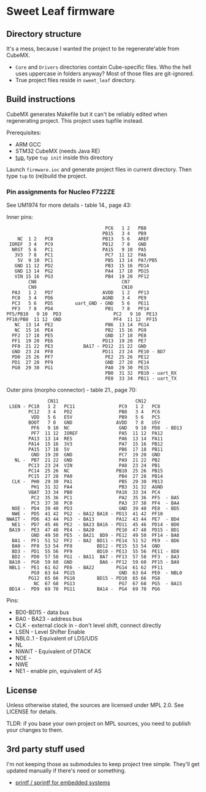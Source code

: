 # Sweet Leaf firmware

## Directory structure

It's a mess, because I wanted the project to be regenerate'able from CubeMX.

- `Core` and `Drivers` directories contain Cube-specific files. Who the hell
  uses uppercase in folders anyway? Most of those files are git-ignored.
- True project files reside in `sweet_leaf` directory.

## Build instructions

CubeMX generates Makefile but it can't be reliably edited when regenerating
project. This project uses tupfile instead.

Prerequisites:

- ARM GCC
- STM32 CubeMX (needs Java RE)
- [tup](http://gittup.org/tup/), type `tup init` inside this directory

Launch `firmware.ioc` and generate project files in current directory. Then
type `tup` to (re)build the project.

### Pin assignments for Nucleo F722ZE

See UM1974 for more details - table 14., page 43:

Inner pins:

   ``` plain
                                       PC6   1 2   PB8
                                      PB15   3 4   PB9
       NC  1 2   PC8                  PB13   5 6   AREF
    IOREF  3 4   PC9                  PB12   7 8   GND
     NRST  5 6   PC1                  PA15   9 10  PA5
      3V3  7 8   PC1                   PC7  11 12  PA6
       5V  9 10  PC1                   PB5  13 14  PA7/PB5
      GND 11 12  PD2                   PB3  15 16  PD14
      GND 13 14  PG2                   PA4  17 18  PD15
      VIN 15 16  PG3                   PB4  19 20  PF12
           CN8                               CN7
           CN9                               CN10
     PA3   1 2   PD7                  AVDD   1 2   PF13
     PC0   3 4   PD6                  AGND   3 4   PE9
     PC3   5 6   PD5        uart_GND - GND   5 6   PE11
     PF3   7 8   PD4                   PB1   7 8   PF14
PF5/PB10   9 10  PD3                   PC2   9 10  PE13
PF10/PB8  11 12  GND                   PF4  11 12  PF15
      NC  13 14  PE2                   PB6  13 14  PG14
      NC  15 16  PE4                   PB2  15 16  PG9
     PF2  17 18  PE5                   GND  17 18  PE8
     PF1  19 20  PE6                  PD13  19 20  PE7
     PF0  21 22  PE3           BA17 - PD12  21 22  GND
     GND  23 24  PF8                  PD11  23 24  PE10 - BD7
     PD0  25 26  PF7                   PE2  25 26  PE12
     PD1  27 28  PF9                   GND  27 28  PE14
     PG0  29 30  PG1                   PA0  29 30  PE15
                                       PB0  31 32  PB10 - uart_RX
                                       PE0  33 34  PB11 - uart_TX

```

Outer pins (morpho connector) - table 21., page 70:

``` plain
               CN11                            CN12
 LSEN - PC10   1 2   PC11                PC9   1 2   PC8
        PC12   3 4   PD2                 PB8   3 4   PC6
         VDD   5 6   E5V                 PB9   5 6   PC5
        BOOT   7 8   GND                AVDD   7 8   U5V
         PF6   9 10  NC                  GND   9 10  PD8  - BD13
         PF7  11 12  IOREF               PA5  11 12  PA12
        PA13  13 14  RES                 PA6  13 14  PA11
        PA14  15 16  3V3                 PA7  15 16  PB12
        PA15  17 18  5V                  PB6  17 18  PB11
         GND  19 20  GND                 PC7  19 20  GND
   NL -  PB7  21 22  GND                 PA9  21 22  PB2
        PC13  23 24  VIN                 PA8  23 24  PB1
        PC14  25 26  NC                 PB10  25 26  PB15
        PC15  27 28  PA0                 PB4  27 28  PB14
  CLK -  PH0  29 30  PA1                 PB5  29 30  PB13
         PH1  31 32  PA4                 PB3  31 32  AGND
        VBAT  33 34  PB0                PA10  33 34  PC4
         PC2  35 36  PC1                 PA2  35 36  PF5  - BA5
         PC3  37 38  PC0                 PA3  37 38  PF4  - BA4
  NOE -  PD4  39 40  PD3                 GND  39 40  PE8  - BD5
  NWE -  PD5  41 42  PG2  - BA12 BA18 - PD13  41 42  PF10
NWAIT -  PD6  43 44  PG3  - BA13        PA12  43 44  PE7  - BD4
  NE1 -  PD7  45 46  PE2  - BA23 BA16 - PD11  45 46  PD14 - BD0
 BA19 -  PE3  47 48  PE4  - BA20        PE10  47 48  PD15 - BD1
         GND  49 50  PE5  - BA21  BD9 - PE12  49 50  PF14 - BA8
  BA1 -  PF1  51 52  PF2  - BA2  BD11 - PE14  51 52  PE9  - BD6
  BA0 -  PF0  53 54  PF8         BD12 - PE15  53 54  GND
  BD3 -  PD1  55 56  PF9         BD10 - PE13  55 56  PE11 - BD8
  BD2 -  PD0  57 58  PG1  - BA11  BA7 - PF13  57 58  PF3  - BA3
 BA10 -  PG0  59 60  GND          BA6 - PF12  59 60  PF15 - BA9
 NBL1 -  PE1  61 62  PE6  - BA22        PG14  61 62  PF11
         PG9  63 64  PG15                GND  63 64  PE0  - NBL0
        PG12  65 66  PG10        BD15 - PD10  65 66  PG8
          NC  67 68  PG13                PG7  67 68  PG5  - BA15
 BD14 -  PD9  69 70  PG11        BA14 -  PG4  69 70  PG6
```

Pins:

- BD0-BD15 - data bus
- BA0 - BA23 - address bus
- CLK - external clock in - don't level shift, connect directly
- LSEN - Level Shifter Enable
- NBL0..1 - Equivalent of LDS/UDS
- NL
- NWAIT - Equivalent of DTACK
- NOE -
- NWE
- NE1 - enable pin, equivalent of AS

## License

Unless otherwise stated, the sources are licensed under MPL 2.0.
See LICENSE for details.

TLDR: if you base your own project on MPL sources, you need to publish your
changes to them.

## 3rd party stuff used

I'm not keeping those as submodules to keep project tree simple. They'll get
updated manually if there's need or something.

- [printf / sprintf for embedded systems](https://github.com/mpaland/printf)
